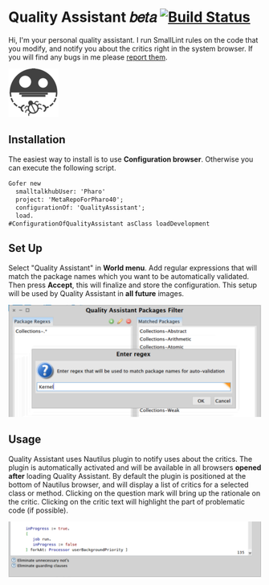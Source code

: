 Quality Assistant 𝑏𝑒𝑡𝑎 [![Build Status](https://ci.inria.fr/pharo-contribution/buildStatus/icon?job=QualityAssistant)](https://ci.inria.fr/pharo-contribution/job/QualityAssistant/)
=====================

Hi, I'm your personal quality assistant. I run SmallLint rules on the code that you modify, and notify you about the critics right in the system browser. If you will find any bugs in me please [report them](https://github.com/Uko/QualityAssistant/issues).

![logo](graphics/logo100.png)

Installation
------------

The easiest way to install is to use **Configuration browser**. Otherwise you can execute the following script.

    Gofer new
      smalltalkhubUser: 'Pharo'
      project: 'MetaRepoForPharo40';
      configurationOf: 'QualityAssistant';
      load.
    #ConfigurationOfQualityAssistant asClass loadDevelopment

Set Up
------

Select "Quality Assistant" in **World menu**. Add regular expressions that will match the package names which you want to be automatically validated. Then press **Accept**, this will finalize and store the configuration. This setup will be used by Quality Assistant in **all future** images.

![set up](graphics/setup.png)

Usage
-----

Quality Assistant uses Nautilus plugin to notify uses about the critics. The plugin is automatically activated and will be available in all browsers **opened after** loading Quality Assistant. By default the plugin is positioned at the bottom of Nautilus browser, and will display a list of critics for a selected class or method. Clicking on the question mark will bring up the rationale on the critic. Clicking on the critic text will highlight the part of problematic code (if possible).

![critics](graphics/critics.png)
